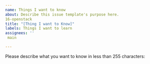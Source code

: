 ```yaml
---
name: Things I want to know
about: Describe this issue template's purpose here.
16-openstack
title: "[Thing I want to Know]"
labels: Things I want to learn
assignees: ''
 main

---
```


Please describe what you want to know in less than 255 characters:
